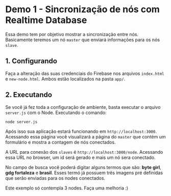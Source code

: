 # Demo 1 - Sincronização de nós com Realtime Database
Essa demo tem por objetivo mostrar a sincronização entre nós. Basicamente teremos um nó `master` que enviará informações para os nós `slave`. 

## 1. Configurando
Faça a alteração das suas credenciais do Firebase nos arquivos `index.html` e `new-node.html`. Ambos estão localizados na pasta `app/`.

## 2. Executando
Se você já fez toda a configuração de ambiente, basta executar o arquivo `server.js` com o Node. Executando o comando: 

`node server.js`

Após isso sua aplicação estará funcionando em `http://localhost:3000`. Acessando essa página você visualizará a página do `master` que contém um formulário e mostra a contagem de nós conectados.

A URL para conexão dos `slaves` é `http://localhost:3000/node`. Acessando essa URL no browser, um id será gerado e mais um nó sera conectado.

No campo de busca você poderá digitar alguns termos que são: **byte girl**, **gdg fortaleza** e **brasil**. Esses termó já possuem três imagens pré definidas que serão enviadas para os nodes conectados.

Este exemplo só contempla 3 nodes. Faça uma melhoria :)